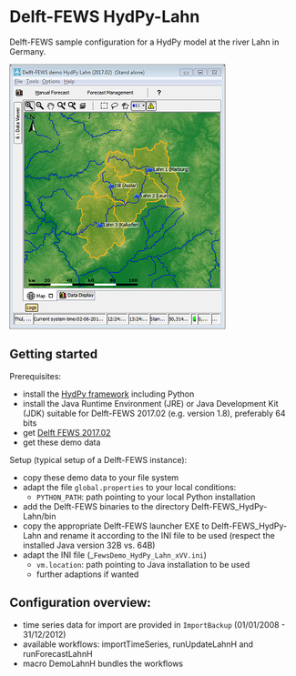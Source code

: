 # Delft-FEWS HydPy-Lahn

Delft-FEWS sample configuration for a HydPy model at the river Lahn in Germany.

![Lahn overview](./_images/01_overview.png)


## Getting started
Prerequisites:
* install the [HydPy framework](https://github.com/hydpy-dev/hydpy) including Python
* install the Java Runtime Environment (JRE) or Java Development Kit (JDK) suitable for Delft-FEWS 2017.02 (e.g. version 1.8), preferably 64 bits 
* get [Delft FEWS 2017.02](https://oss.deltares.nl/web/delft-fews) 
* get these demo data

Setup (typical setup of a Delft-FEWS instance):
* copy these demo data to your file system
* adapt the file `global.properties` to your local conditions:
  * `PYTHON_PATH`: path pointing to your local Python installation
* add the Delft-FEWS binaries to the directory Delft-FEWS_HydPy-Lahn/bin
* copy the appropriate Delft-FEWS launcher EXE to Delft-FEWS_HydPy-Lahn and rename it according to the INI file to be used (respect the installed Java version 32B vs. 64B)
* adapt the INI file (_`FewsDemo_HydPy_Lahn_xVV.ini`)  
  * `vm.location`: path pointing to Java installation to be used
  * further adaptions if wanted

## Configuration overview:
* time series data for import are provided in `ImportBackup` (01/01/2008 - 31/12/2012) 
* available workflows: importTimeSeries, runUpdateLahnH and runForecastLahnH 
* macro DemoLahnH bundles the workflows
